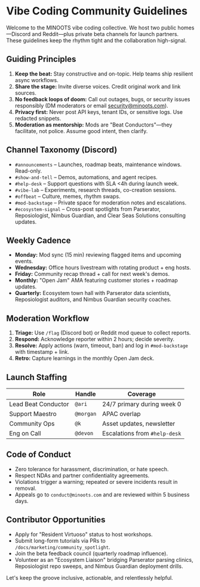 # Vibe Coding Community Guidelines

Welcome to the MINOOTS vibe coding collective. We host two public homes—Discord and Reddit—plus private beta channels for launch partners. These guidelines keep the rhythm tight and the collaboration high-signal.

## Guiding Principles
1. **Keep the beat:** Stay constructive and on-topic. Help teams ship resilient async workflows.
2. **Share the stage:** Invite diverse voices. Credit original work and link sources.
3. **No feedback loops of doom:** Call out outages, bugs, or security issues responsibly (DM moderators or email security@minoots.com).
4. **Privacy first:** Never post API keys, tenant IDs, or sensitive logs. Use redacted snippets.
5. **Moderation as mentorship:** Mods are "Beat Conductors"—they facilitate, not police. Assume good intent, then clarify.

## Channel Taxonomy (Discord)
- `#announcements` – Launches, roadmap beats, maintenance windows. Read-only.
- `#show-and-tell` – Demos, automations, and agent recipes.
- `#help-desk` – Support questions with SLA <4h during launch week.
- `#vibe-lab` – Experiments, research threads, co-creation sessions.
- `#offbeat` – Culture, memes, rhythm swaps.
- `#mod-backstage` – Private space for moderation notes and escalations.
- `#ecosystem-signal` – Cross-post spotlights from Parserator, Reposiologist, Nimbus Guardian, and Clear Seas Solutions consulting updates.

## Weekly Cadence
- **Monday:** Mod sync (15 min) reviewing flagged items and upcoming events.
- **Wednesday:** Office hours livestream with rotating product + eng hosts.
- **Friday:** Community recap thread + call for next week's demos.
- **Monthly:** "Open Jam" AMA featuring customer stories + roadmap updates.
- **Quarterly:** Ecosystem town hall with Parserator data scientists, Reposiologist auditors, and Nimbus Guardian security coaches.

## Moderation Workflow
1. **Triage:** Use `/flag` (Discord bot) or Reddit mod queue to collect reports.
2. **Respond:** Acknowledge reporter within 2 hours; decide severity.
3. **Resolve:** Apply actions (warn, timeout, ban) and log in `#mod-backstage` with timestamp + link.
4. **Retro:** Capture learnings in the monthly Open Jam deck.

## Launch Staffing
| Role | Handle | Coverage |
| --- | --- | --- |
| Lead Beat Conductor | `@ari` | 24/7 primary during week 0 |
| Support Maestro | `@morgan` | APAC overlap |
| Community Ops | `@k` | Asset updates, newsletter |
| Eng on Call | `@devon` | Escalations from `#help-desk` |

## Code of Conduct
- Zero tolerance for harassment, discrimination, or hate speech.
- Respect NDAs and partner confidentiality agreements.
- Violations trigger a warning; repeated or severe incidents result in removal.
- Appeals go to `conduct@minoots.com` and are reviewed within 5 business days.

## Contributor Opportunities
- Apply for "Resident Virtuoso" status to host workshops.
- Submit long-form tutorials via PRs to `/docs/marketing/community_spotlight`.
- Join the beta feedback council (quarterly roadmap influence).
- Volunteer as an "Ecosystem Liaison" bridging Parserator parsing clinics, Reposiologist repo sweeps, and Nimbus Guardian deployment drills.

Let's keep the groove inclusive, actionable, and relentlessly helpful.
